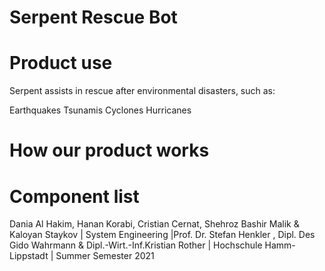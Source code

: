 # Serpent Rescue Bot

# Product use


Serpent assists in rescue after environmental disasters, such as:

Earthquakes
Tsunamis
Cyclones
Hurricanes



# How our product works






# Component list 

































 Dania Al Hakim, Hanan Korabi, Cristian Cernat, Shehroz Bashir Malik & Kaloyan Staykov | System Engineering |Prof. Dr. Stefan Henkler , Dipl. Des Gido Wahrmann & Dipl.-Wirt.-Inf.Kristian Rother | Hochschule Hamm-Lippstadt | Summer Semester 2021


